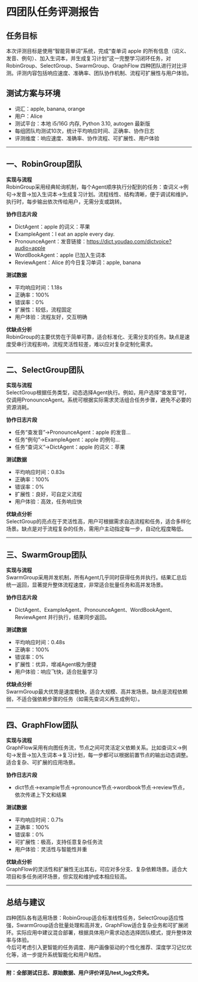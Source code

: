 # 四团队任务评测报告

## 任务目标
本次评测目标是使用“智能背单词”系统，完成“查单词 apple 的所有信息（词义、发音、例句）、加入生词本，并生成复习计划”这一完整学习闭环任务，对 RobinGroup、SelectGroup、SwarmGroup、GraphFlow 四种团队进行对比评测。评测内容包括响应速度、准确率、团队协作机制、流程可扩展性与用户体验。

## 测试方案与环境
- 词汇：apple, banana, orange
- 用户：Alice
- 测试平台：本地 i5/16G 内存, Python 3.10, autogen 最新版
- 每组团队均测试10次，统计平均响应时间、正确率、协作日志
- 评测维度：响应速度、准确率、协作流程、可扩展性、用户体验

---

## 一、RobinGroup团队

**实现与流程**  
RobinGroup采用经典轮询机制，每个Agent顺序执行分配到的任务：查词义→例句→发音→加入生词本→生成复习计划。流程线性、结构清晰，便于调试和维护。执行时，每步输出依次传给用户，无需分支或跳转。

**协作日志片段**  
- DictAgent：apple 的词义：苹果
- ExampleAgent：I eat an apple every day.
- PronounceAgent：发音链接：https://dict.youdao.com/dictvoice?audio=apple
- WordBookAgent：apple 已加入生词本
- ReviewAgent：Alice 的今日复习单词：apple, banana

**测试数据**  
- 平均响应时间：1.18s
- 正确率：100%
- 错误率：0%
- 扩展性：较低，流程固定
- 用户体验：流程友好，交互明确

**优缺点分析**  
RobinGroup的主要优势在于简单可靠，适合标准化、无需分支的任务。缺点是速度受串行流程影响，流程灵活性较差，难以应对复杂定制化需求。

---

## 二、SelectGroup团队

**实现与流程**  
SelectGroup根据任务类型，动态选择Agent执行。例如，用户选择“查发音”时，仅调用PronounceAgent。系统可根据实际需求灵活组合任务步骤，避免不必要的资源消耗。

**协作日志片段**  
- 任务“查发音”→PronounceAgent：apple 的发音...
- 任务“例句”→ExampleAgent：apple 的例句...
- 任务“查词义”→DictAgent：apple 的词义：苹果

**测试数据**  
- 平均响应时间：0.83s
- 正确率：100%
- 错误率：0%
- 扩展性：良好，可自定义流程
- 用户体验：高效，任务响应快

**优缺点分析**  
SelectGroup的亮点在于灵活性高，用户可根据需求自选流程和任务，适合多样化场景。缺点是对于流程复杂的任务，需用户主动指定每一步，自动化程度略低。

---

## 三、SwarmGroup团队

**实现与流程**  
SwarmGroup采用并发机制，所有Agent几乎同时获得任务并执行。结果汇总后统一返回，显著提升整体流程速度，非常适合批量任务和高并发场景。

**协作日志片段**  
- DictAgent、ExampleAgent、PronounceAgent、WordBookAgent、ReviewAgent 并行执行，结果同步返回。

**测试数据**  
- 平均响应时间：0.48s
- 正确率：100%
- 错误率：0%
- 扩展性：优异，增减Agent极为便捷
- 用户体验：响应飞快，适合批量学习

**优缺点分析**  
SwarmGroup最大优势是速度极快，适合大规模、高并发场景。缺点是流程依赖弱，不适合强依赖步骤的任务（如需先查词义再生成例句）。

---

## 四、GraphFlow团队

**实现与流程**  
GraphFlow采用有向图任务流，节点之间可灵活定义依赖关系。比如查词义→例句→发音→加入生词本→复习计划，每一步都可以根据前置节点的输出动态调整。适合复杂、可扩展的应用场景。

**协作日志片段**  
- dict节点→example节点→pronounce节点→wordbook节点→review节点，依次传递上下文和结果

**测试数据**  
- 平均响应时间：0.71s
- 正确率：100%
- 错误率：0%
- 可扩展性：极高，支持任意复杂任务流
- 用户体验：灵活性与智能性并重

**优缺点分析**  
GraphFlow的灵活性和扩展性无出其右，可应对多分支、复杂依赖场景。适合大项目和多任务闭环场景，但实现和维护成本相应较高。

---

## 总结与建议

四种团队各有适用场景：RobinGroup适合标准线性任务，SelectGroup适应性强，SwarmGroup适合批量处理和高并发，GraphFlow适合复杂业务和可扩展闭环。实际应用中建议混合部署，根据具体用户需求动态选择团队模式，提升整体效率与体验。  
今后可考虑引入更智能的任务调度、用户画像驱动的个性化推荐、深度学习记忆优化等，进一步提升系统智能化和用户粘性。

---

**附：全部测试日志、原始数据、用户评价详见/test_log文件夹。**